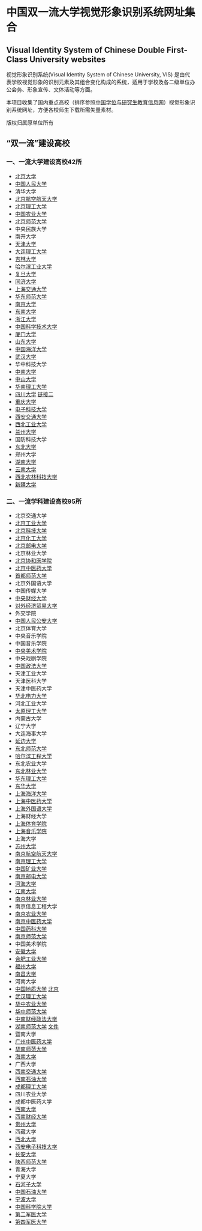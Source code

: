 # 中国双一流大学视觉形象识别系统网址集合  
## Visual Identity System of Chinese Double First-Class University websites

视觉形象识别系统(Visual Identity System of Chinese University, VIS) 是由代表学校视觉形象的识别元素及其组合变化构成的系统，适用于学校及各二级单位办公会务、形象宣传、文体活动等方面。

本项目收集了国内重点高校（排序参照[中国学位与研究生教育信息网](http://www.chinadegrees.cn/xwyyjsjyxx/xwbl/zdjs/syl/)）视觉形象识别系统网址，方便各校师生下载所需矢量素材。

版权归属原单位所有


## “双一流”建设高校
### 一、一流大学建设高校42所
- [北京大学](https://vim.pku.edu.cn/xzzq/index.htm)
- [中国人民大学](http://jiaowu.ruc.edu.cn/wjxz6/jxyx3/5b78134c8ce64102a757a0d9b98db493.htm)
- 清华大学
- [北京航空航天大学](http://xcb.buaa.edu.cn/jswhjs/xxsbsj/index.htm)
- [北京理工大学](http://www.bit.edu.cn/gbxxgk/gbjswh/vixx/index.htm)
- [中国农业大学](http://www.cau.edu.cn/col/col10258/index.html)
- [北京师范大学](https://xcb.bnu.edu.cn/fwzn/xzzx/)
- 中央民族大学
- 南开大学
- [天津大学](http://e.tju.edu.cn/toModule.do?prefix=/News&page=/newsDetail.do?infoid=25454)
- [大连理工大学](http://office.dlut.edu.cn/info/1083/2807.htm)
- [吉林大学](https://www.jlu.edu.cn/xxgk/xxbs.htm)
- [哈尔滨工业大学](http://www.hit.edu.cn/240/list.htm)
- [复旦大学](http://www.fudan.edu.cn/2016/channels/view/74/)
- [同济大学](https://www.tongji.edu.cn/xxgk1/xxbs1.htm)
- [上海交通大学](http://vi.sjtu.edu.cn/)
- [华东师范大学](http://old.ecnu.edu.cn/site/identity/)
- [南京大学](https://www.nju.edu.cn/3647/list.htm#wen2)
- [东南大学](http://www.seu.edu.cn/2017/0531/c17410a190411/page.htm)
- [浙江大学](http://www.zju.edu.cn/572/list.htm)
- [中国科学技术大学](http://vi.ustc.edu.cn/2011/0428/c7181a90255/page.htm)
- [厦门大学](https://www.xmu.edu.cn/about/xiaoxun)
- [山东大学](http://www.culture.sdu.edu.cn/ln_bs/sjsb.htm)
- [中国海洋大学](http://www.ouc.edu.cn/6698/list.htm)
- [武汉大学](http://www.whu.edu.cn/xxgk/wdbs.htm)
- 华中科技大学
- [中南大学](http://xcb.csu.edu.cn/info/1027/1083.htm)
- [中山大学](http://home3.sysu.edu.cn/sysuvi/)
- [华南理工大学](https://www.scut.edu.cn/new/9017/list.htm)
- [四川大学](http://www.scu.edu.cn/xxgknew/cdbs/xm.htm) [链接二](http://www2.scu.edu.cn/news2012/cdzx/webinfo/2014/06/1402363144468459.htm)
- [重庆大学](https://www.cqu.edu.cn/Channel/000-002-001-003/1/index.html)
- [电子科技大学](http://www.photo.uestc.edu.cn/index/detail?cateId=8&pictureId=775)
- [西安交通大学](http://vi.xjtu.edu.cn/)
- [西北工业大学](https://news.nwpu.edu.cn/zdzy/link/xxsbvis/xxsb.htm)
- [兰州大学](http://www.lzu.edu.cn/static/xiaohui/)
- 国防科技大学
- [东北大学](https://www.neu.edu.cn/info_title.html)
- 郑州大学
- [湖南大学](http://www.hnu.edu.cn/hdgk/xywh/xh.htm)
- [云南大学](https://www.ynu.edu.cn/xxgk/sbyd.htm)
- [西北农林科技大学](http://xj.nwsuaf.edu.cn/xxsbxt/27800.htm)
- [新疆大学](http://www.xju.edu.cn/xxgk/xdbs.htm)

### 二、一流学科建设高校95所

- 北京交通大学
- [北京工业大学](http://www.bjut.edu.cn/gdbs/)
- [北京科技大学](http://xiaoban.ustb.edu.cn/upload/Attach/default/xz/2495197827.pdf)
- [北京化工大学](http://www.buct.edu.cn/xxgknew/xywhnew/index.htm)
- [北京邮电大学](https://www.bupt.edu.cn/content/content.php?p=1_1_2318)
- 北京林业大学
- [北京协和医学院](http://www.cams.ac.cn/%E9%A6%96%E9%A1%B5/%E9%99%A2%E6%A0%A1%E6%A6%82%E5%86%B5/%E5%8E%86%E4%BB%BB%E9%A2%86%E5%AF%BC/)
- [北京中医药大学](http://www.bucm.edu.cn/xxgk/xxsb/index.htm)
- [首都师范大学](http://dc.cnu.edu.cn/news/xzzq/21876.htm)
- 北京外国语大学
- 中国传媒大学
- [中央财经大学](http://www.cufe.edu.cn/xxgk/xxbs/sjxxsbxt0/101339.htm)
- [对外经济贸易大学](http://www.uibe.edu.cn/xywh/xhxq/index.htm)
- 外交学院
- [中国人民公安大学](http://jtgl.ppsuc.edu.cn/info/1176/3477.htm)
- 北京体育大学
- 中央音乐学院
- 中国音乐学院
- [中央美术学院](http://www.cafa.edu.cn/st/2018/10519466.htm)
- 中央戏剧学院
- [中国政法大学](http://dwxcb.cupl.edu.cn/info/1008/1046.htm)
- 天津工业大学
- 天津医科大学
- 天津中医药大学
- [华北电力大学](http://xcb.ncepu.edu.cn/docs/2013-08/20130829134426187460.doc)
- 河北工业大学
- [太原理工大学](http://www2017.tyut.edu.cn/xxgk/xxbs/xh.htm)
- 内蒙古大学
- 辽宁大学
- 大连海事大学
- [延边大学](http://www.ybu.edu.cn/xxgk/ydbs.htm)
- [东北师范大学](http://sjxxsbxt.nenu.edu.cn/)
- [哈尔滨工程大学](http://www.hrbeu.edu.cn/xygk/xywh.aspx)
- 东北农业大学
- [东北林业大学](https://lib.nefu.edu.cn/xywh.html)
- [华东理工大学](http://xiaoban.ecust.edu.cn/10389/list.htm)
- [东华大学](http://www.dhu.edu.cn/5952/list.htm)
- [上海海洋大学](https://www.shou.edu.cn/82/1a/c294a33306/page.psp)
- [上海中医药大学](https://www.shutcm.edu.cn/196/list.htm)
- [上海外国语大学](http://www.shisu.edu.cn/about/identity-guidelines)
- 上海财经大学
- [上海体育学院](http://xcb.sus.edu.cn/VISxz.htm)
- [上海音乐学院](http://www.shcmusic.edu.cn/view_0.aspx?cid=470&id=3&navindex=0)
- 上海大学
- [苏州大学](http://www.suda.edu.cn/portal/uis.html)
- [南京航空航天大学](http://www.nuaa.edu.cn/589/list.htm)
- [南京理工大学](http://zs.njust.edu.cn/_upload/article/files/3b/d8/07e54d3a46048e73bc3f7ffbe7f7/3429cb10-f950-4191-a230-fea13eea9949.pdf)
- [中国矿业大学](http://xcb.cumt.edu.cn/67/3e/c2509a157502/page.htm)
- [南京邮电大学](http://www.njupt.edu.cn/12/list.htm)
- [河海大学](http://www.hhu.edu.cn/236/list.htm)
- [江南大学](http://www.jiangnan.edu.cn/xxgk/xxbs.htm)
- [南京林业大学](http://www.njfu.edu.cn/uploads/vi/08.ai)
- 南京信息工程大学
- [南京农业大学](http://www.njau.edu.cn/xxwxh/list.htm)
- [南京中医药大学](http://m.njucm.edu.cn:8092/list.asp?unid=12330)
- [中国药科大学](http://www.cpu.edu.cn/c0/38/c4294a49208/page.htm)
- [南京师范大学](http://www.njnu.edu.cn/xxgk/xbxg.htm)
- 中国美术学院
- [安徽大学](http://www.ahu.edu.cn/149/list.htm)
- [合肥工业大学](https://www.hfut.edu.cn/xxgk1/gdbs.htm)
- [福州大学](https://www.fzu.edu.cn/html/xxgk/xbxx/1.html)
- [南昌大学](http://www.ncu.edu.cn/xxgk/xxxg.html)
- 河南大学
- [中国地质大学](http://www.cugb.edu.cn/shtml/admission/logo.shtml) [北京](http://bm.cugb.edu.cn/vis/xmgf/493469.shtml)
- [武汉理工大学](http://dept.whut.edu.cn/xb/cycx/xxbs/)
- [华中农业大学](http://xchb.hzau.edu.cn/info/1023/1115.htm)
- [华中师范大学](http://xcb.ccnu.edu.cn/info/1011/1012.htm)
- [中南财经政法大学](http://www.zuel.edu.cn/motto_ui/)
- [湖南师范大学](http://www.hunnu.edu.cn/xxgk/xxbs.htm) [文件](http://xiaob.hunnu.edu.cn/info/1021/4606.htm)
- 暨南大学
- [广州中医药大学](http://xcb.gzucm.edu.cn/info/1013/1192.htm)
- [华南师范大学](http://www.scnu.edu.cn/a/20150906/2.html)
- [海南大学](https://www.hainanu.edu.cn/STM/home2013/SHTML_liebiao.asp@bbsid=4621.shtml)
- 广西大学
- [西南交通大学](https://office.swjtu.edu.cn/vis/)
- [西南石油大学](http://www.swpu.edu.cn/2016revision/xxgk.jsp?urltype=tree.TreeTempUrl&wbtreeid=1539)
- [成都理工大学](http://www.cdut.edu.cn//type/020300011704.html)
- 四川农业大学
- 成都中医药大学
- [西南大学](http://dwxcbwlgzb.swu.edu.cn/s/xcb/ziliaoxiazai/20151227/194395.html)
- [西南财经大学](https://www.swufe.edu.cn/4633.html)
- [贵州大学](http://www.gzu.edu.cn/226/list.htm)
- 西藏大学
- [西北大学](http://www.nwu.edu.cn/home/index/article/mid/3900/id/173631.html#Menu=5)
- [西安电子科技大学](http://xcb.xidian.edu.cn/info/1008/1094.htm)
- [长安大学](http://office.chd.edu.cn/xxbs/xxbs.htm)
- [陕西师范大学](http://www.snnu.edu.cn/xxgk/sdbs.htm)
- 青海大学
- 宁夏大学
- [石河子大学](http://www.shzu.edu.cn/64/list.htm)
- [中国石油大学](https://www.cupk.edu.cn/zhb/c/2017-10-21/491889.shtml)
- [宁波大学](https://www.nbu.edu.cn/ndgk/xhxb.htm)
- [中国科学院大学](http://www.ucas.ac.cn/site/11?zu=27083)
- [第二军医大学](http://www.smmu.edu.cn/133/list.htm)
- [第四军医大学](https://www.fmmu.edu.cn/xxgk/xxbz1.htm)
